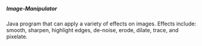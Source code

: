 ##### Image-Manipulator
Java program that can apply a variety of effects on images. Effects include: smooth, sharpen, highlight edges, de-noise, erode, dilate, trace, and pixelate.
